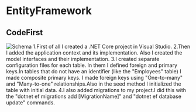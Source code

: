 # EntityFramework
## CodeFirst
![Schema](https://github.com/kolbasator/EntityFrameworkRazumovsky/blob/master/CodeFirstEntityFramework/CodeFirstEntityFramework/schema.jpg)
1.First of all I created a .NET Core project in Visual Studio.
2.Then I added the application context and its implementation. Also I created the model interfaces and their implementation.
3.I created separate configuration files for each table. In them I defined foreign and primary keys.In tables that do not have an identifier (like the "Employees" table) 
I made composite primary keys. I made foreign keys using "One-to-many" and "Many-to-one" relationships.Also in the seed method I initialized the table with initial data.
4.I also added migrations to my project.I did this with the "dotnet ef migrations add [MigrationName]" and "dotnet ef database update" commands.

